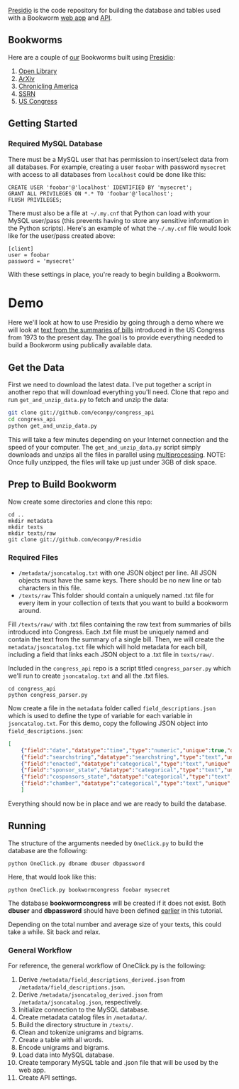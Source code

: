 [Presidio](https://github.com/bmschmidt/Presidio "Presidio") is the code repository for building the database and tables used with a Bookworm [web app](https://github.com/econpy/BookwormGUI "Bookworm web app") and [API](https://github.com/bmschmidt/BookwormAPI "Bookworm API").

## Bookworms ##
Here are a couple of [our](http://www.culturomics.org "Culturomics") Bookworms built using [Presidio](https://github.com/bmschmidt/Presidio "Presidio"):

1. [Open Library](http://bookworm.culturomics.org/ "Open Library")
2. [ArXiv](http://arxiv.culturomics.org/ "ArXiv")
3. [Chronicling America](http://arxiv.culturomics.org/ChronAm/ "Chronicling America")
4. [SSRN](http://steinbeck.seas.harvard.edu/bookworm/ssrn/ "SSRN: Social Science Research Network")
5. [US Congress](http://steinbeck.seas.harvard.edu/bookworm/congress/ "Bills in US Congress")


## Getting Started ##
### Required MySQL Database ###
There must be a MySQL user that has permission to insert/select data from all databases. For example, creating a user `foobar` with password `mysecret` with access to all databases from `localhost` could be done like this:

```mysql
CREATE USER 'foobar'@'localhost' IDENTIFIED BY 'mysecret';
GRANT ALL PRIVILEGES ON *.* TO 'foobar'@'localhost';
FLUSH PRIVILEGES;
```
There must also be a file at` ~/.my.cnf` that Python can load with your MySQL user/pass (this prevents having to store any sensitive information in the Python scripts). Here's an example of what the `~/.my.cnf` file would look like for the user/pass created above:

```
[client]
user = foobar
password = 'mysecret'
```
With these settings in place, you're ready to begin building a Bookworm.

# Demo #
Here we'll look at how to use Presidio by going through a demo where we will look at [text from the summaries of bills](https://github.com/unitedstates/congress/wiki "text from the summaries of bills") introduced in the US Congress from 1973 to the present day. The goal is to provide everything needed to build a Bookworm using publically available data.

## Get the Data ##
First we need to download the latest data. I've put together a script in another repo that will download everything you'll need. Clone that repo and run `get_and_unzip_data.py` to fetch and unzip the data:

```bash
git clone git://github.com/econpy/congress_api
cd congress_api
python get_and_unzip_data.py
```

This will take a few minutes depending on your Internet connection and the speed of your computer. The `get_and_unzip_data.py` script simply downloads and unzips all the files in parallel using [multiprocessing](http://docs.python.org/2/library/multiprocessing.html "multiprocessing"). NOTE: Once fully unzipped, the files will take up just under 3GB of disk space.

## Prep to Build Bookworm ##
Now create some directories and clone this repo:

```
cd ..
mkdir metadata
mkdir texts
mkdir texts/raw
git clone git://github.com/econpy/Presidio
```

### Required Files ###
*  `/metadata/jsoncatalog.txt` with one JSON object per line. All JSON objects must have the same keys. There should be no new line or tab characters in this file.
*  `/texts/raw` This folder should contain a uniquely named .txt file for every item in your collection of texts that you want to build a bookworm around.

Fill `/texts/raw/` with .txt files containing the raw text from summaries of bills introduced into Congress. Each .txt file must be uniquely named and contain the text from the summary of a single bill. Then, we will create the `metadata/jsoncatalog.txt` file which will hold metadata for each bill, including a field that links each JSON object to a .txt file in `texts/raw/`.

Included in the `congress_api` repo is a script titled `congress_parser.py` which we'll run to create `jsoncatalog.txt` and all the .txt files.

```
cd congress_api
python congress_parser.py
```

Now create a file in the `metadata` folder called `field_descriptions.json` which is used to define the type of variable for each variable in `jsoncatalog.txt`. For this demo, copy the following JSON object into `field_descriptions.json`:

```json
[
    {"field":"date","datatype":"time","type":"numeric","unique":true,"derived":[{"resolution":"month"}]},
    {"field":"searchstring","datatype":"searchstring","type":"text","unique":true},
    {"field":"enacted","datatype":"categorical","type":"text","unique":false},
    {"field":"sponsor_state","datatype":"categorical","type":"text","unique":false},
    {"field":"cosponsors_state","datatype":"categorical","type":"text","unique":false},
    {"field":"chamber","datatype":"categorical","type":"text","unique":false}
    ]
```

Everything should now be in place and we are ready to build the database.

## Running ##
The structure of the arguments needed by `OneClick.py` to build the database are the following:

```
python OneClick.py dbname dbuser dbpassword
```

Here, that would look like this:

```
python OneClick.py bookwormcongress foobar mysecret
```

The database **bookwormcongress** will be created if it does not exist. Both **dbuser** and **dbpassword** should have been defined [earlier](https://github.com/econpy/Presidio#required-mysql-database) in this tutorial.

Depending on the total number and average size of your texts, this could take a while. Sit back and relax.

### General Workflow ###
For reference, the general workflow of OneClick.py is the following:

1. Derive `/metadata/field_descriptions_derived.json` from `/metadata/field_descriptions.json`.
2. Derive `/metadata/jsoncatalog_derived.json` from `/metadata/jsoncatalog.json`, respectively.
3. Initialize connection to the MySQL database.
4. Create metadata catalog files in `/metadata/`.
5. Build the directory structure in `/texts/`.
6. Clean and tokenize unigrams and bigrams.
7. Create a table with all words.
8. Encode unigrams and bigrams.
9. Load data into MySQL database.
10. Create temporary MySQL table and .json file that will be used by the web app.
11. Create API settings.

